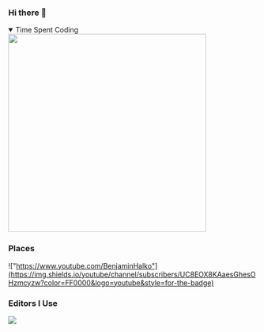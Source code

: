 ### Hi there 👋

<details open>
  <summary>Time Spent Coding</summary>
  <img src="https://wakatime.com/share/@63713104-baa1-465e-aada-20fefd431fd7/b4ee476d-6373-4319-94e7-982ee2aace00.svg" width=400>
</details>

### Places
!["https://www.youtube.com/BenjaminHalko"](https://img.shields.io/youtube/channel/subscribers/UC8EOX8KAaesGhesOHzmcyzw?color=FF0000&logo=youtube&style=for-the-badge)

### Editors I Use
![](https://img.shields.io/badge/VSCode-007ACC?logo=visualstudiocode&style=for-the-badge)
